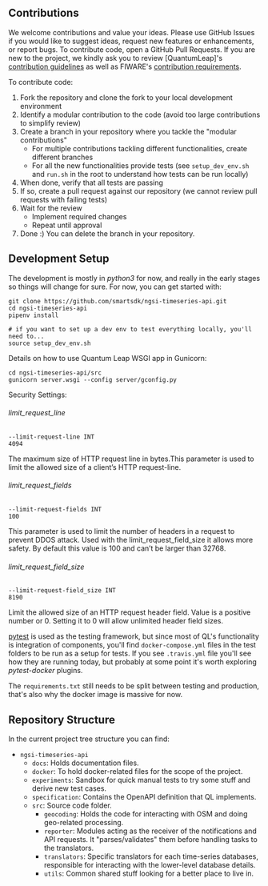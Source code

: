 ## Contributions

We welcome contributions and value your ideas. Please use GitHub Issues
if you would like to suggest ideas, request new features or enhancements,
or report bugs. To contribute code, open a GitHub Pull Requests. If you
are new to the project, we kindly ask you to review [QuantumLeap]'s
[contribution guidelines][contrib] as well as FIWARE's [contribution
requirements][fiware-contrib].

To contribute code:

1. Fork the repository and clone the fork to your local development environment
1. Identify a modular contribution to the code (avoid too large contributions
    to simplify review)
1. Create a branch in your repository where you tackle the "modular
contributions"
   - For multiple contributions tackling different functionalities, create
   different branches
   - For all the new functionalities provide tests (see `setup_dev_env.sh`
   and `run.sh` in the root to understand how tests can be run locally)
1. When done, verify that all tests are passing
1. If so, create a pull request against our repository (we cannot review pull
   requests with failing tests)
1. Wait for the review
   - Implement required changes
   - Repeat until approval
1. Done :) You can delete the branch in your repository.


## Development Setup

The development is mostly in *python3* for now, and really in the early stages
so things will change for sure. For now, you can get started with:

```
git clone https://github.com/smartsdk/ngsi-timeseries-api.git
cd ngsi-timeseries-api
pipenv install

# if you want to set up a dev env to test everything locally, you'll need to...
source setup_dev_env.sh
```
Details on how to use Quantum Leap WSGI app in Gunicorn:

```
cd ngsi-timeseries-api/src
gunicorn server.wsgi --config server/gconfig.py
```
Security Settings:

###### limit_request_line
```
--limit-request-line INT
4094
```
The maximum size of HTTP request line in bytes.This parameter is used to limit the allowed size of a 
client’s HTTP request-line.

###### limit_request_fields

```
--limit-request-fields INT
100
```
This parameter is used to limit the number of headers in a request to prevent DDOS attack. 
Used with the limit_request_field_size it allows more safety. By default this value is 100 and can’t be larger than 32768.

###### limit_request_field_size
```
--limit-request-field_size INT
8190
```
Limit the allowed size of an HTTP request header field.
Value is a positive number or 0. Setting it to 0 will allow unlimited header field sizes.

[pytest](https://docs.pytest.org/en/latest/) is used as the testing framework,
but since most of QL's functionality is integration of components, you'll find
`docker-compose.yml` files in the test folders to be run as a setup for tests.
If you see `.travis.yml` file you'll see how they are running today, but
probably at some point it's worth exploring *pytest-docker* plugins.

The `requirements.txt` still needs to be split between testing and production,
that's also why the docker image is massive for now.

## Repository Structure

In the current project tree structure you can find:

- `ngsi-timeseries-api`
    - `docs`: Holds documentation files.
    - `docker`: To hold docker-related files for the scope of the project.
    - `experiments`: Sandbox for quick manual tests to try some stuff and
    derive new test cases.
    - `specification`: Contains the OpenAPI definition that QL implements.
    - `src`: Source code folder.
        - `geocoding`: Holds the code for interacting with OSM and doing geo-related processing.
        - `reporter`: Modules acting as the receiver of the notifications and API requests. It "parses/validates" them before handling tasks to the translators.
        - `translators`: Specific translators for each time-series databases,
        responsible for interacting with the lower-level database details.
        - `utils`: Common shared stuff looking for a better place to live in.




[contrib]: https://github.com/smartsdk/ngsi-timeseries-api/blob/master/CONTRIBUTING.md
    "Contributing to QuantumLeap"
[fiware-contrib]: https://github.com/FIWARE/contribution-requirements/
    "FIWARE Platform Contribution Requirements"
